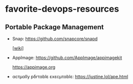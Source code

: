 # favorite-devops-resources

## Portable Package Management
* Snap: https://github.com/snapcore/snapd

  [[wiki]](https://en.wikipedia.org/wiki/Snap_(package_manager))
  
* AppImage: https://github.com/AppImage/appimagekit

  https://appimage.org
  
* αcτµαlly pδrταblε εxεcµταblε: https://justine.lol/ape.html
  
  
